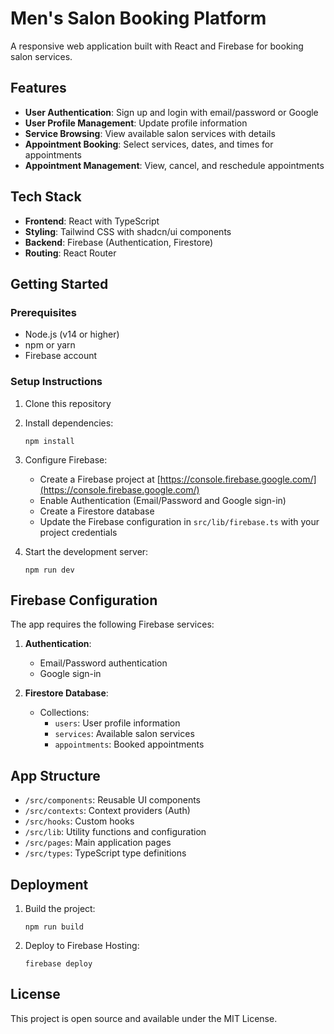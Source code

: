 
# Men's Salon Booking Platform

A responsive web application built with React and Firebase for booking salon services.

## Features

- **User Authentication**: Sign up and login with email/password or Google
- **User Profile Management**: Update profile information
- **Service Browsing**: View available salon services with details
- **Appointment Booking**: Select services, dates, and times for appointments
- **Appointment Management**: View, cancel, and reschedule appointments

## Tech Stack

- **Frontend**: React with TypeScript
- **Styling**: Tailwind CSS with shadcn/ui components
- **Backend**: Firebase (Authentication, Firestore)
- **Routing**: React Router

## Getting Started

### Prerequisites

- Node.js (v14 or higher)
- npm or yarn
- Firebase account

### Setup Instructions

1. Clone this repository
2. Install dependencies:
   ```
   npm install
   ```
3. Configure Firebase:
   - Create a Firebase project at [https://console.firebase.google.com/](https://console.firebase.google.com/)
   - Enable Authentication (Email/Password and Google sign-in)
   - Create a Firestore database
   - Update the Firebase configuration in `src/lib/firebase.ts` with your project credentials

4. Start the development server:
   ```
   npm run dev
   ```

## Firebase Configuration

The app requires the following Firebase services:

1. **Authentication**:
   - Email/Password authentication
   - Google sign-in

2. **Firestore Database**:
   - Collections:
     - `users`: User profile information
     - `services`: Available salon services
     - `appointments`: Booked appointments

## App Structure

- `/src/components`: Reusable UI components
- `/src/contexts`: Context providers (Auth)
- `/src/hooks`: Custom hooks
- `/src/lib`: Utility functions and configuration
- `/src/pages`: Main application pages
- `/src/types`: TypeScript type definitions

## Deployment

1. Build the project:
   ```
   npm run build
   ```

2. Deploy to Firebase Hosting:
   ```
   firebase deploy
   ```

## License

This project is open source and available under the MIT License.
